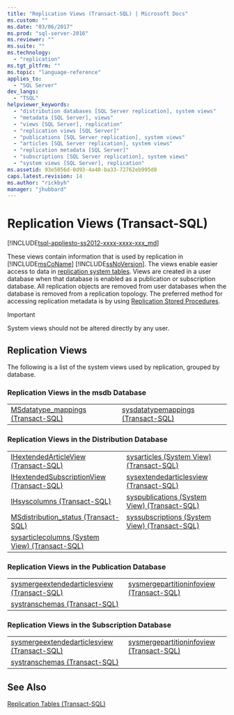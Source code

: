 ```yaml
---
title: "Replication Views (Transact-SQL) | Microsoft Docs"
ms.custom: ""
ms.date: "03/06/2017"
ms.prod: "sql-server-2016"
ms.reviewer: ""
ms.suite: ""
ms.technology: 
  - "replication"
ms.tgt_pltfrm: ""
ms.topic: "language-reference"
applies_to: 
  - "SQL Server"
dev_langs: 
  - "TSQL"
helpviewer_keywords: 
  - "distribution databases [SQL Server replication], system views"
  - "metadata [SQL Server], views"
  - "views [SQL Server], replication"
  - "replication views [SQL Server]"
  - "publications [SQL Server replication], system views"
  - "articles [SQL Server replication], system views"
  - "replication metadata [SQL Server]"
  - "subscriptions [SQL Server replication], system views"
  - "system views [SQL Server], replication"
ms.assetid: 93e5056d-0d93-4a48-ba33-72762eb995d8
caps.latest.revision: 14
ms.author: "rickbyh"
manager: "jhubbard"
---
```

# Replication Views (Transact-SQL)
[!INCLUDE[tsql-appliesto-ss2012-xxxx-xxxx-xxx_md](../../../integration-services/system/stored-procedures/includes/tsql-appliesto-ss2012-xxxx-xxxx-xxx-md.md)]

  These views contain information that is used by replication in [!INCLUDE[msCoName](../../../advanced-analytics/r-services/tutorials/includes/msconame-md.md)] [!INCLUDE[ssNoVersion](../../../advanced-analytics/r-services/includes/ssnoversion-md.md)]. The views enable easier access to data in [replication system tables](../../../relational-databases/reference/system-tables/replication-tables-transact-sql.md). Views are created in a user database when that database is enabled as a publication or subscription database. All replication objects are removed from user databases when the database is removed from a replication topology. The preferred method for accessing replication metadata is by using [Replication Stored Procedures](../../../relational-databases/reference/system-stored-procedures/replication-stored-procedures-transact-sql.md).  
  
> [!IMPORTANT]  
>  System views should not be altered directly by any user.  
  
## Replication Views  
 The following is a list of the system views used by replication, grouped by database.  
  
### Replication Views in the msdb Database  
  
|||  
|-|-|  
|[MSdatatype_mappings &#40;Transact-SQL&#41;](../../../relational-databases/reference/system-views/msdatatype-mappings-transact-sql.md)|[sysdatatypemappings &#40;Transact-SQL&#41;](../../../relational-databases/reference/system-views/sysdatatypemappings-transact-sql.md)|  
  
### Replication Views in the Distribution Database  
  
|||  
|-|-|  
|[IHextendedArticleView &#40;Transact-SQL&#41;](../../../relational-databases/reference/system-views/ihextendedarticleview-transact-sql.md)|[sysarticles &#40;System View&#41; &#40;Transact-SQL&#41;](../../../relational-databases/reference/system-views/sysarticles-system-view-transact-sql.md)|  
|[IHextendedSubscriptionView &#40;Transact-SQL&#41;](../../../relational-databases/reference/system-views/ihextendedsubscriptionview-transact-sql.md)|[sysextendedarticlesview &#40;Transact-SQL&#41;](../../../relational-databases/reference/system-views/sysextendedarticlesview-transact-sql.md)|  
|[IHsyscolumns &#40;Transact-SQL&#41;](../../../relational-databases/reference/system-views/ihsyscolumns-transact-sql.md)|[syspublications &#40;System View&#41; &#40;Transact-SQL&#41;](../../../relational-databases/reference/system-views/syspublications-system-view-transact-sql.md)|  
|[MSdistribution_status &#40;Transact-SQL&#41;](../../../relational-databases/reference/system-views/msdistribution-status-transact-sql.md)|[syssubscriptions &#40;System View&#41; &#40;Transact-SQL&#41;](../../../relational-databases/reference/system-views/syssubscriptions-system-view-transact-sql.md)|  
|[sysarticlecolumns &#40;System View&#41; &#40;Transact-SQL&#41;](../../../relational-databases/reference/system-views/sysarticlecolumns-system-view-transact-sql.md)||  
  
### Replication Views in the Publication Database  
  
|||  
|-|-|  
|[sysmergeextendedarticlesview &#40;Transact-SQL&#41;](../../../relational-databases/reference/system-views/sysmergeextendedarticlesview-transact-sql.md)|[sysmergepartitioninfoview &#40;Transact-SQL&#41;](../../../relational-databases/reference/system-views/sysmergepartitioninfoview-transact-sql.md)|  
|[systranschemas &#40;Transact-SQL&#41;](../../../relational-databases/reference/system-views/systranschemas-transact-sql.md)||  
  
### Replication Views in the Subscription Database  
  
|||  
|-|-|  
|[sysmergeextendedarticlesview &#40;Transact-SQL&#41;](../../../relational-databases/reference/system-views/sysmergeextendedarticlesview-transact-sql.md)|[sysmergepartitioninfoview &#40;Transact-SQL&#41;](../../../relational-databases/reference/system-views/sysmergepartitioninfoview-transact-sql.md)|  
|[systranschemas &#40;Transact-SQL&#41;](../../../relational-databases/reference/system-views/systranschemas-transact-sql.md)||  
  
## See Also  
 [Replication Tables &#40;Transact-SQL&#41;](../../../relational-databases/reference/system-tables/replication-tables-transact-sql.md)  
  
  